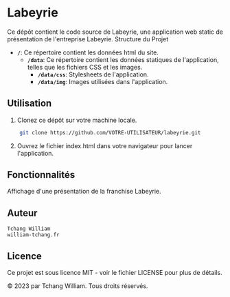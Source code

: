 # Labeyrie
Ce dépôt contient le code source de Labeyrie, une application web static de présentation de l'entreprise Labeyrie.
Structure du Projet
- **`/`**: Ce répertoire contient les données html du site.
    - **`/data`**: Ce répertoire contient les données statiques de l'application, telles que les fichiers CSS et les images.
        - **`/data/css`**: Stylesheets de l'application.
        - **`/data/img`**: Images utilisées dans l'application.

## Utilisation

1. Clonez ce dépôt sur votre machine locale.

```bash
    git clone https://github.com/VOTRE-UTILISATEUR/labeyrie.git
```
2. Ouvrez le fichier index.html dans votre navigateur pour lancer l'application.

## Fonctionnalités

Affichage d'une présentation de la franchise Labeyrie.

## Auteur

    Tchang William
    william-tchang.fr

## Licence

Ce projet est sous licence MIT - voir le fichier LICENSE pour plus de détails.

© 2023 par Tchang William. Tous droits réservés.
